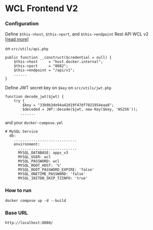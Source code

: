 # WCL Frontend V2

### Configuration
Define `$this->host`, `$this->port`, and `$this->endpoint` Rest API WCL v2 [[read more](https://github.com/hadrianmh/WCL-Beckend-V2)]

on `src/utils/api.php`
```
public function __construct($credential = null) {
    $this->host     = "host.docker.internal";
    $this->port     = "8082";
    $this->endpoint = "/api/v1";
    ......
}
```
Define JWT secret key on `$key` on `src/utils/jwt.php`
```
function decode_jwt($jwt) {
    try {
		$key = "33b9b3de94a42d19f47df7021954eaa8";
        $decoded = JWT::decode($jwt, new Key($key, 'HS256'));
       .......
```
and your `docker-compose.yml`

```
# MySQL Service
  db:
    .............................
    environment:
      ...........................
      MYSQL_DATABASE: apps_v3
      MYSQL_USER: wcl
      MYSQL_PASSWORD: wcl
      MYSQL_ROOT_HOST: '%'
      MYSQL_ROOT_PASSWORD_EXPIRE: 'false'
      MYSQL_ONETIME_PASSWORD: 'false'
      MYSQL_INITDB_SKIP_TZINFO: 'true'
```
### How to run
```
docker compose up -d --build
```
### Base URL
```
http://localhost:8080/
```